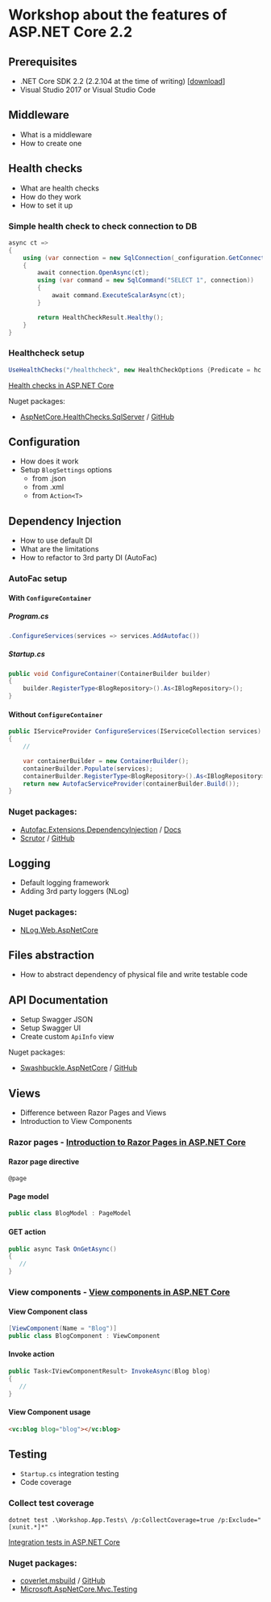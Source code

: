 # Workshop about the features of ASP.NET Core 2.2

## Prerequisites

+ .NET Core SDK 2.2 (2.2.104 at the time of writing) [[download](https://dotnet.microsoft.com/download)]
+ Visual Studio 2017 or Visual Studio Code

## Middleware

+ What is a middleware
+ How to create one

## Health checks

+ What are health checks
+ How do they work
+ How to set it up

### Simple health check to check connection to DB

```cs
async ct =>
{
    using (var connection = new SqlConnection(_configuration.GetConnectionString("BlogDatabase")))
    {
        await connection.OpenAsync(ct);
        using (var command = new SqlCommand("SELECT 1", connection))
        {
            await command.ExecuteScalarAsync(ct);
        }

        return HealthCheckResult.Healthy();
    }
}
```

### Healthcheck setup

```cs
UseHealthChecks("/healthcheck", new HealthCheckOptions {Predicate = hc => hc.Tags.Contains("db")})
```

[Health checks in ASP.NET Core](https://docs.microsoft.com/en-us/aspnet/core/host-and-deploy/health-checks?view=aspnetcore-2.2)


Nuget packages:
+ [AspNetCore.HealthChecks.SqlServer](https://www.nuget.org/packages/AspNetCore.HealthChecks.SqlServer/) / [GitHub](https://github.com/Xabaril/AspNetCore.Diagnostics.HealthChecks)

## Configuration

+ How does it work
+ Setup `BlogSettings` options
    + from .json 
    + from .xml
    + from `Action<T>`

## Dependency Injection

+ How to use default DI
+ What are the limitations
+ How to refactor to 3rd party DI (AutoFac)

### AutoFac setup

#### With `ConfigureContainer`

##### Program.cs
```cs
.ConfigureServices(services => services.AddAutofac())
```

##### Startup.cs
```cs
public void ConfigureContainer(ContainerBuilder builder)
{
    builder.RegisterType<BlogRepository>().As<IBlogRepository>();
}
```

#### Without `ConfigureContainer`

```cs
public IServiceProvider ConfigureServices(IServiceCollection services)
{
    //

    var containerBuilder = new ContainerBuilder();
    containerBuilder.Populate(services);
    containerBuilder.RegisterType<BlogRepository>().As<IBlogRepository>();
    return new AutofacServiceProvider(containerBuilder.Build());
}
```

### Nuget packages: 
+ [Autofac.Extensions.DependencyInjection](https://www.nuget.org/packages/Autofac.Extensions.DependencyInjection/) / [Docs](https://autofaccn.readthedocs.io/en/latest/integration/aspnetcore.html)
+ [Scrutor](https://www.nuget.org/packages/Scrutor/) / [GitHub](https://github.com/khellang/Scrutor)

## Logging

+ Default logging framework
+ Adding 3rd party loggers (NLog)

### Nuget packages: 
+ [NLog.Web.AspNetCore](https://www.nuget.org/packages/NLog.Web.AspNetCore)

## Files abstraction

+ How to abstract dependency of physical file and write testable code

## API Documentation

+ Setup Swagger JSON
+ Setup Swagger UI
+ Create custom `ApiInfo` view  

Nuget packages: 
+ [Swashbuckle.AspNetCore](https://www.nuget.org/packages/swashbuckle.aspnetcore/) / [GitHub](https://github.com/domaindrivendev/Swashbuckle.AspNetCore)

## Views

+ Difference between Razor Pages and Views
+ Introduction to View Components

### Razor pages - [Introduction to Razor Pages in ASP.NET Core](https://docs.microsoft.com/en-us/aspnet/core/razor-pages/?view=aspnetcore-2.2&tabs=visual-studio)

#### Razor page directive

```
@page
```

#### Page model

```cs
public class BlogModel : PageModel
```

#### GET action

```cs
public async Task OnGetAsync()
{
   //
}
```

### View components - [View components in ASP.NET Core](https://docs.microsoft.com/en-us/aspnet/core/mvc/views/view-components?view=aspnetcore-2.2)

#### View Component class

```cs
[ViewComponent(Name = "Blog")]
public class BlogComponent : ViewComponent
```

#### Invoke action

```cs
public Task<IViewComponentResult> InvokeAsync(Blog blog)
{
   //
}
```

#### View Component usage

```html
<vc:blog blog="blog"></vc:blog>
```

## Testing

+ `Startup.cs` integration testing
+ Code coverage

### Collect test coverage

```
dotnet test .\Workshop.App.Tests\ /p:CollectCoverage=true /p:Exclude="[xunit.*]*"
```

[Integration tests in ASP.NET Core](https://docs.microsoft.com/en-us/aspnet/core/test/integration-tests?view=aspnetcore-2.2)

### Nuget packages:
+ [coverlet.msbuild](https://www.nuget.org/packages/coverlet.msbuild/) / [GitHub](https://github.com/tonerdo/coverlet)
+ [Microsoft.AspNetCore.Mvc.Testing](https://www.nuget.org/packages/Microsoft.AspNetCore.Mvc.Testing/)

